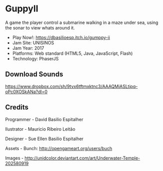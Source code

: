 # GuppyII

A game the player control a submarine walking in a maze under sea, using the sonar to view whats around it.

- Play Now!: https://dbasilioesp.itch.io/gumppy-ii
- Jam Site: UNISINOS
- Jam Year: 2017
- Platforms: Web standard (HTML5, Java, JavaScript, Flash)
- Technology: PhaserJS

## Download Sounds

https://www.dropbox.com/sh/9tvx6tftmxktnc3/AAAQMiASLtipq-oPc0XOSkANa?dl=0

## Credits

Programmer - David Basilio Espitalher

Ilustrator - Mauricio Ribeiro Leitão

Designer - Sue Ellen Basilio Espitalher

Assets - Bunch: http://opengameart.org/users/buch

Images 
	- http://unidcolor.deviantart.com/art/Underwater-Temple-202580919